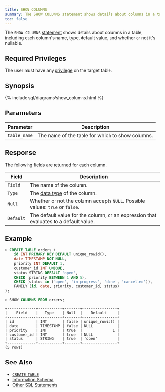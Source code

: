 ```yaml
---
title: SHOW COLUMNS
summary: The SHOW COLUMNS statement shows details about columns in a table, including each column's name, type, default value, and whether or not it's nullable.
toc: false
---
```


The `SHOW COLUMNS` [statement](sql-statements.html) shows details about columns in a table, including each column's name, type, default value, and whether or not it's nullable.

<div id="toc"></div>

## Required Privileges

The user must have any [privilege](privileges.html) on the target table.

## Synopsis

{% include sql/diagrams/show_columns.html %}

## Parameters

Parameter | Description
----------|------------
`table_name` | The name of the table for which to show columns.

## Response

The following fields are returned for each column. 

Field | Description
------|------------
`Field` | The name of the column.
`Type` | The [data type](data-types.html) of the column. 
`Null` | Whether or not the column accepts `NULL`. Possible values: `true` or `false`.
`Default` | The default value for the column, or an expression that evaluates to a default value.

## Example

~~~ sql
> CREATE TABLE orders (
    id INT PRIMARY KEY DEFAULT unique_rowid(),
    date TIMESTAMP NOT NULL,
    priority INT DEFAULT 1,
    customer_id INT UNIQUE,
    status STRING DEFAULT 'open',
    CHECK (priority BETWEEN 1 AND 5),
    CHECK (status in ('open', 'in progress', 'done', 'cancelled')),
    FAMILY (id, date, priority, customer_id, status)
);

> SHOW COLUMNS FROM orders;
~~~
~~~
+-------------+-----------+-------+----------------+
|    Field    |   Type    | Null  |    Default     |
+-------------+-----------+-------+----------------+
| id          | INT       | false | unique_rowid() |
| date        | TIMESTAMP | false | NULL           |
| priority    | INT       | true  |              1 |
| customer_id | INT       | true  | NULL           |
| status      | STRING    | true  | 'open'         |
+-------------+-----------+-------+----------------+
(5 rows)
~~~

## See Also

- [`CREATE TABLE`](create-table.html)
- [Information Schema](information-schema.html)
- [Other SQL Statements](sql-statements.html)

